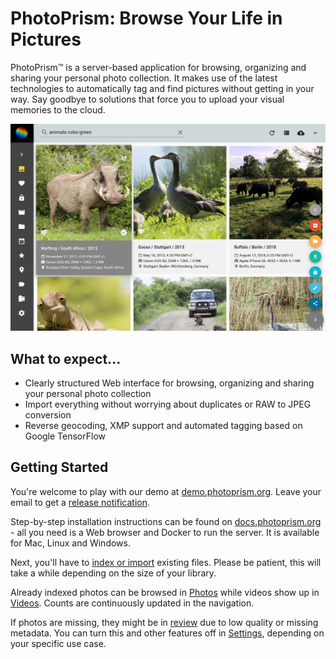 # PhotoPrism: Browse Your Life in Pictures

PhotoPrism™ is a server-based application for browsing, organizing and sharing your personal photo collection.
It makes use of the latest technologies to automatically tag and find pictures without getting in your way.
Say goodbye to solutions that force you to upload your visual memories to the cloud.

![Screenshot](img/preview.jpg)

## What to expect... ##

* Clearly structured Web interface for browsing, organizing and sharing your personal photo collection
* Import everything without worrying about duplicates or RAW to JPEG conversion
* Reverse geocoding, XMP support and automated tagging based on Google TensorFlow

## Getting Started ##

You're welcome to play with our demo at [demo.photoprism.org](https://demo.photoprism.org).
Leave your email to get a [release notification](https://goo.gl/forms/KBPVGl9PCsOKrAv33).

Step-by-step installation instructions can be found on [docs.photoprism.org](getting-started/index.md) - 
all you need is a Web browser and Docker to run the server. It is available for Mac, Linux and Windows.

Next, you'll have to [index or import](user-guide/library/import-vs-index.md) 
existing files. Please be patient, this will take a while depending on the size of your library.

Already indexed photos can be browsed in [Photos](user-guide/organize/browse.md) 
while videos show up in [Videos](user-guide/organize/video.md).
Counts are continuously updated in the navigation.

If photos are missing, they might be in [review](user-guide/organize/review.md) due to low quality or missing metadata.
You can turn this and other features off in [Settings](user-guide/settings/ui.md), depending on
your specific use case.
